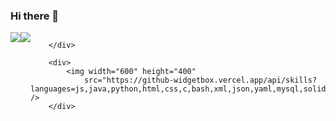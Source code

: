 ### Hi there 👋

<!--
**inory121/inory121** is a ✨ _special_ ✨ repository because its `README.md` (this file) appears on your GitHub profile.

Here are some ideas to get you started:

- 🔭 I’m currently working on ...
- 🌱 I’m currently learning ...
- 👯 I’m looking to collaborate on ...
- 🤔 I’m looking for help with ...
- 💬 Ask me about ...
- 📫 How to reach me: ...
- 😄 Pronouns: ...
- ⚡ Fun fact: ...
-->
<div style="display: flex;justify-content: space-around;padding: auto;">
			<img src="https://github-readme-stats.vercel.app/api/top-langs/?username=inory121&layout=compact" />
			<img src="https://inory.oss-cn-shanghai.aliyuncs.com/Just.Be.Friends.full.3181640.gif" />
			
		</div>
		
		<div> 
			<img width="600" height="400"
				src="https://github-widgetbox.vercel.app/api/skills?languages=js,java,python,html,css,c,bash,xml,json,yaml,mysql,solidity,sass,markdown" />
		</div>
